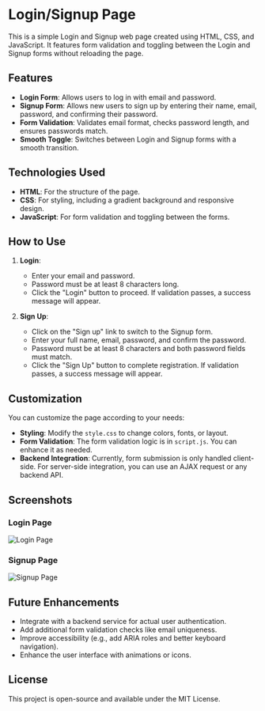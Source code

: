 # Login/Signup Page

This is a simple Login and Signup web page created using HTML, CSS, and JavaScript. It features form validation and toggling between the Login and Signup forms without reloading the page.

## Features

- **Login Form**: Allows users to log in with email and password.
- **Signup Form**: Allows new users to sign up by entering their name, email, password, and confirming their password.
- **Form Validation**: Validates email format, checks password length, and ensures passwords match.
- **Smooth Toggle**: Switches between Login and Signup forms with a smooth transition.

## Technologies Used

- **HTML**: For the structure of the page.
- **CSS**: For styling, including a gradient background and responsive design.
- **JavaScript**: For form validation and toggling between the forms.

## How to Use

1. **Login**:
   - Enter your email and password.
   - Password must be at least 8 characters long.
   - Click the "Login" button to proceed. If validation passes, a success message will appear.

2. **Sign Up**:
   - Click on the "Sign up" link to switch to the Signup form.
   - Enter your full name, email, password, and confirm the password.
   - Password must be at least 8 characters and both password fields must match.
   - Click the "Sign Up" button to complete registration. If validation passes, a success message will appear.


## Customization

You can customize the page according to your needs:

- **Styling**: Modify the `style.css` to change colors, fonts, or layout.
- **Form Validation**: The form validation logic is in `script.js`. You can enhance it as needed.
- **Backend Integration**: Currently, form submission is only handled client-side. For server-side integration, you can use an AJAX request or any backend API.

## Screenshots

### Login Page
![Login Page](screenshots/login.png)

### Signup Page
![Signup Page](screenshots/signup.png)

## Future Enhancements

- Integrate with a backend service for actual user authentication.
- Add additional form validation checks like email uniqueness.
- Improve accessibility (e.g., add ARIA roles and better keyboard navigation).
- Enhance the user interface with animations or icons.

## License

This project is open-source and available under the MIT License.

